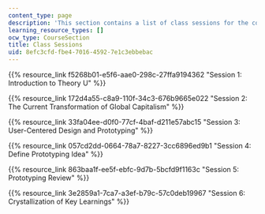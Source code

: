 ```yaml
---
content_type: page
description: 'This section contains a list of class sessions for the course. '
learning_resource_types: []
ocw_type: CourseSection
title: Class Sessions
uid: 8efc3cfd-fbe4-7016-4592-7e1c3ebbebac
---
```


{{% resource_link f5268b01-e5f6-aae0-298c-27ffa9194362 "Session 1: Introduction to Theory U" %}}

{{% resource_link 172d4a55-c8a9-110f-34c3-676b9665e022 "Session 2: The Current Transformation of Global Capitalism" %}}

{{% resource_link 33fa04ee-d0f0-77cf-4baf-d211e57abc15 "Session 3: User-Centered Design and Prototyping" %}}

{{% resource_link 057cd2dd-0664-78a7-8227-3cc6896ed9b1 "Session 4: Define Prototyping Idea" %}}

{{% resource_link 863baa1f-ee5f-ebfc-9d7b-5bcfd9f1163c "Session 5: Prototyping Review" %}}

{{% resource_link 3e2859a1-7ca7-a3ef-b79c-57c0deb19967 "Session 6: Crystallization of Key Learnings" %}}